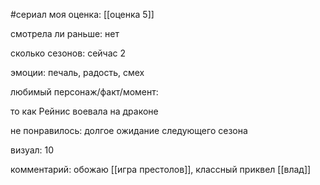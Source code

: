 #сериал
моя оценка: [[оценка 5]]


смотрела ли раньше: нет

сколько сезонов: сейчас 2

эмоции: печаль, радость, смех

любимый персонаж/факт/момент:

то как Рейнис воевала на драконе

не понравилось: долгое ожидание следующего сезона

визуал: 10

комментарий:
обожаю [[игра престолов]],  классный приквел
[[влад]]